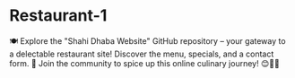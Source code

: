 # Restaurant-1
 🍽️ Explore the "Shahi Dhaba Website" GitHub repository – your gateway to a delectable restaurant site! Discover the menu, specials, and a contact form. 🚀 Join the community to spice up this online culinary journey! 😊👨‍🍳
